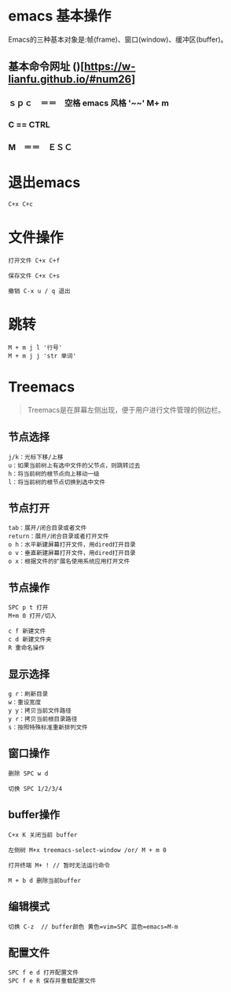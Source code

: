 # emacs 基本操作

Emacs的三种基本对象是:帧(frame)、窗口(window)、缓冲区(buffer)。

## 基本命令网址 ()[https://w-lianfu.github.io/#num26]

### ｓｐｃ　＝＝　空格  emacs 风格 '~~' M+ m


  
### C == CTRL

### M　＝＝　ＥＳＣ

# 退出emacs
	C+x C+c

# 文件操作

	打开文件 C+x C+f

	保存文件 C+x C+s

	撤销 C-x u / q 退出

# 跳转

	M + m j l '行号'
	M + m j j 'str 单词'

# Treemacs

> Treemacs是在屏幕左侧出现，便于用户进行文件管理的侧边栏。

## 节点选择
	j/k：光标下移/上移
	u：如果当前树上有选中文件的父节点，则跳转过去
	h：将当前树的根节点向上移动一级
	l：将当前树的根节点切换到选中文件

## 节点打开
	tab：展开/闭合目录或者文件
	return：展开/闭合目录或者打开文件
	o h：水平新建屏幕打开文件，用dired打开目录
	o v：垂直新建屏幕打开文件，用dired打开目录
	o x：根据文件的扩展名使用系统应用打开文件

## 节点操作

	SPC p t 打开
	M+m 0 打开/切入

	c f 新建文件
	c d 新建文件夹
	R 重命名操作

## 显示选择

	g r：刷新目录
	w：重设宽度
	y y：拷贝当前文件路径
	y r：拷贝当前根目录路径
	s：按照特殊标准重新排列文件

## 窗口操作 

	删除 SPC w d 

	切换 SPC 1/2/3/4


## buffer操作

	C+x K 关闭当前 buffer

	左侧树 M+x treemacs-select-window /or/ M + m 0 

	打开终端 M+ ! // 暂时无法运行命令 

	M + b d	删除当前buffer

## 编辑模式

	切换 C-z  // buffer颜色 黄色=vim=SPC 蓝色=emacs=M-m

## 配置文件
	SPC f e d 打开配置文件
	SPC f e R 保存并重载配置文件

